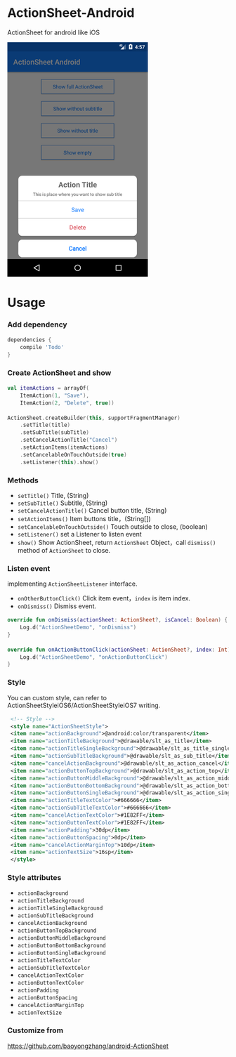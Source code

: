 # ActionSheet-Android
ActionSheet for android like iOS

<p>
   <img src="https://github.com/cuptech/actionsheet-android/blob/master/Screenshot.png" width="320" alt="Screenshot"/>
</p>

# Usage

### Add dependency

```groovy
dependencies {
    compile 'Todo'
}
```

### Create ActionSheet and show

```kotlin
val itemActions = arrayOf(
    ItemAction(1, "Save"), 
    ItemAction(2, "Delete", true))

ActionSheet.createBuilder(this, supportFragmentManager)
    .setTitle(title)
    .setSubTitle(subTitle)
    .setCancelActionTitle("Cancel")
    .setActionItems(itemActions)
    .setCancelableOnTouchOutside(true)
    .setListener(this).show()
```

### Methods

* `setTitle()` Title, (String)
* `setSubTitle()` Subtitle, (String)
* `setCancelActionTitle()` Cancel button title, (String)
* `setActionItems()` Item buttons title，(String[])
* `setCancelableOnTouchOutside()` Touch outside to close, (boolean)
* `setListener()` set a Listener to listen event
* `show()` Show ActionSheet, return `ActionSheet` Object，call `dismiss()` method of `ActionSheet` to close.

### Listen event

implementing `ActionSheetListener` interface.
* `onOtherButtonClick()` Click item event，`index` is item index.
* `onDismiss()` Dismiss event.

```kotlin
override fun onDismiss(actionSheet: ActionSheet?, isCancel: Boolean) {
    Log.d("ActionSheetDemo", "onDismiss")
}
    
override fun onActionButtonClick(actionSheet: ActionSheet?, index: Int) {
    Log.d("ActionSheetDemo", "onActionButtonClick")
}
```

### Style

You can custom style, can refer to ActionSheetStyleiOS6/ActionSheetStyleiOS7 writing.

```xml
 <!-- Style -->
 <style name="ActionSheetStyle">
 <item name="actionBackground">@android:color/transparent</item>
 <item name="actionTitleBackground">@drawable/slt_as_title</item>
 <item name="actionTitleSingleBackground">@drawable/slt_as_title_single</item>
 <item name="actionSubTitleBackground">@drawable/slt_as_sub_title</item>
 <item name="cancelActionBackground">@drawable/slt_as_action_cancel</item>
 <item name="actionButtonTopBackground">@drawable/slt_as_action_top</item>
 <item name="actionButtonMiddleBackground">@drawable/slt_as_action_middle</item>
 <item name="actionButtonBottomBackground">@drawable/slt_as_action_bottom</item>
 <item name="actionButtonSingleBackground">@drawable/slt_as_action_single</item>
 <item name="actionTitleTextColor">#666666</item>
 <item name="actionSubTitleTextColor">#666666</item>
 <item name="cancelActionTextColor">#1E82FF</item>
 <item name="actionButtonTextColor">#1E82FF</item>
 <item name="actionPadding">30dp</item>
 <item name="actionButtonSpacing">0dp</item>
 <item name="cancelActionMarginTop">10dp</item>
 <item name="actionTextSize">16sp</item>
 </style>
```

### Style attributes
* `actionBackground`
* `actionTitleBackground`
* `actionTitleSingleBackground`
* `actionSubTitleBackground`
* `cancelActionBackground`
* `actionButtonTopBackground`
* `actionButtonMiddleBackground`
* `actionButtonBottomBackground`
* `actionButtonSingleBackground`
* `actionTitleTextColor`
* `actionSubTitleTextColor`
* `cancelActionTextColor`
* `actionButtonTextColor`
* `actionPadding`
* `actionButtonSpacing`
* `cancelActionMarginTop`
* `actionTextSize`

### Customize from
https://github.com/baoyongzhang/android-ActionSheet